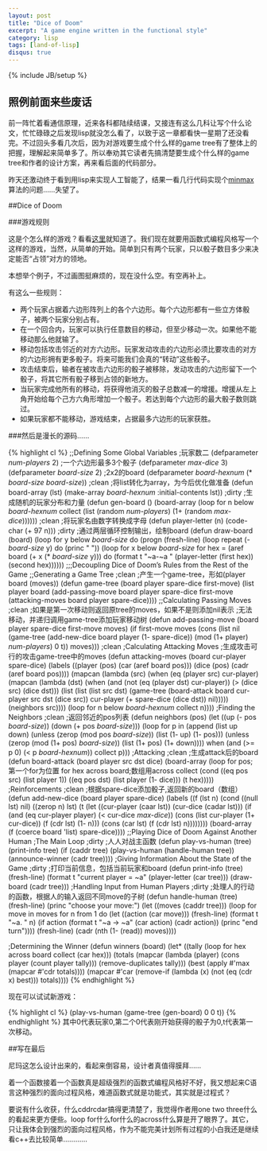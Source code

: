```yaml
---
layout: post
title: "Dice of Doom"
excerpt: "A game engine written in the functional style"
category: lisp
tags: [land-of-lisp]
disqus: true
---
```

{% include JB/setup %}

## 照例前面来些废话

前一阵忙着看通信原理，近来各科都陆续结课，又接连有这么几科让写个什么论文，忙忙碌碌之后发现lisp就没怎么看了，以致于这一章都看快一星期了还没看完。不过回头多看几次后，因为对游戏要生成个什么样的game tree有了整体上的把握，理解起来简单多了。所以奉劝其它读者先搞清楚要生成个什么样的game tree和作者的设计方案，再来看后面的代码部分。

昨天还激动终于看到用lisp来实现人工智能了，结果一看几行代码实现个[minmax][1]算法的问题……失望了。

##Dice of Doom

###游戏规则

这是个怎么样的游戏？看看[这里][2]就知道了。我们现在就要用函数式编程风格写一个这样的游戏，当然，从简单的开始。简单到只有两个玩家，只以骰子数目多少来决定能否“占领”对方的领地。

本想举个例子，不过画图挺麻烦的，现在没什么空。有空再补上。

有这么一些规则：

- 两个玩家占据着六边形阵列上的各个六边形。每个六边形都有一些立方体骰子，被两个玩家分别占有。
- 在一个回合内，玩家可以执行任意数目的移动，但至少移动一次。如果他不能移动那么他就输了。
- 移动包括攻击邻近的对方六边形。玩家发动攻击的六边形必须比要攻击的对方的六边形拥有更多骰子。将来可能我们会真的“转动”这些骰子。
- 攻击结束后，输者在被攻击六边形的骰子被移除，发动攻击的六边形留下一个骰子，将其它所有骰子移到占领的新地方。
- 当玩家完成他所有的移动，将获得他消灭的骰子总数减一的增援。增援从左上角开始给每个己方六角形增加一个骰子。若达到每个六边形的最大骰子数则跳过。
- 如果玩家都不能移动，游戏结束，占据最多六边形的玩家获胜。

###然后是漫长的源码……

{% highlight cl %}
;;Defining Some Global Variables
;玩家数二
(defparameter *num-players* 2)
;一个六边形最多3个骰子
(defparameter *max-dice* 3)
(defparameter *board-size* 2)
;2x2的board
(defparameter *board-hexnum* (* *board-size* *board-size*))
;clean
;将list转化为array，为今后优化做准备
(defun board-array (lst)
  (make-array *board-hexnum* :initial-contents lst))
;dirty
;生成随机的玩家分布和力量
(defun gen-board ()
  (board-array (loop for n below *board-hexnum*
                     collect (list (random *num-players*)
                                   (1+ (random *max-dice*))))))
;clean
;将玩家名由数字转换成字母
(defun player-letter (n)
  (code-char (+ 97 n)))
;dirty
;通过两层循环控制输出，绘制board
(defun draw-board (board)
  (loop for y below *board-size*
        do (progn (fresh-line)
                  (loop repeat (- *board-size* y)
                        do (princ " "))
                  (loop for x below *board-size*
                        for hex = (aref board (+ x (* *board-size* y)))
                        do (format t "~a-~a " (player-letter (first hex))
                                   (second hex))))))
;;;Decoupling Dice of Doom’s Rules from the Rest of the Game
;;Generating a Game Tree
;clean
;产生一个game-tree，形如(player board (moves))
(defun game-tree (board player spare-dice first-move)
  (list player
        board
        (add-passing-move board
                          player
                          spare-dice
                          first-move
                          (attacking-moves board player spare-dice))))
;;Calculating Passing Moves
;clean
;如果是第一次移动则返回原tree的moves，如果不是则添加nil表示
;无法移动，并递归调用game-tree添加玩家移动树
(defun add-passing-move (board player spare-dice first-move moves)
  (if first-move
    moves
    (cons (list nil
                (game-tree (add-new-dice board player (1- spare-dice))
                           (mod (1+ player) *num-players*)
                           0
                           t))
          moves)))
;clean
;Calculating Attacking Moves
;生成攻击可行的攻击game-tree中的moves
(defun attacking-moves (board cur-player spare-dice)
  (labels ((player (pos)
             (car (aref board pos)))
           (dice (pos)
             (cadr (aref board pos))))
    (mapcan (lambda (src)
              (when (eq (player src) cur-player)
                (mapcan (lambda (dst)
                          (when (and (not (eq (player dst) cur-player))
                                     (> (dice src) (dice dst)))
                            (list
                              (list (list src dst)
                                    (game-tree (board-attack board cur-player src dst (dice src))
                                               cur-player
                                               (+ spare-dice (dice dst))
                                               nil)))))
                        (neighbors src))))
            (loop for n below *board-hexnum*
              collect n))))
;Finding the Neighbors
;clean
;返回邻近的pos列表
(defun neighbors (pos)
  (let ((up (- pos *board-size*))
        (down (+ pos *board-size*)))
    (loop for p in (append (list up down)
                           (unless (zerop (mod pos *board-size*))
                             (list (1- up) (1- pos)))
                           (unless (zerop (mod (1+ pos) *board-size*))
                             (list (1+ pos) (1+ down))))
          when (and (>= p 0) (< p *board-hexnum*))
          collect p)))
;Attacking
;clean
;生成attack后的board
(defun board-attack (board player src dst dice)
  (board-array (loop for pos;第一个for为位置
                     for hex across board;数组用across
                     collect (cond ((eq pos src) (list player 1))
                                   ((eq pos dst) (list player (1- dice)))
                                   (t hex)))))
;Reinforcements
;clean
;根据spare-dice添加骰子,返回新的board（数组）
(defun add-new-dice (board player spare-dice)
  (labels ((f (lst n)
             (cond ((null lst) nil)
                   ((zerop n) lst)
                   (t (let ((cur-player (caar lst))
                            (cur-dice (cadar lst)))
                        (if (and (eq cur-player player) (< cur-dice *max-dice*))
                          (cons (list cur-player (1+ cur-dice))
                                (f (cdr lst) (1- n)))
                          (cons (car lst) (f (cdr lst) n))))))))
    (board-array (f (coerce board 'list) spare-dice))))
;;Playing Dice of Doom Against Another Human
;The Main Loop
;dirty
;人人对战主函数
(defun play-vs-human (tree)
  (print-info tree)
  (if (caddr tree)
    (play-vs-human (handle-human tree))
    (announce-winner (cadr tree))))
;Giving Information About the State of the Game
;dirty
;打印当前信息，包括当前玩家和board
(defun print-info (tree)
  (fresh-line)
  (format t "current player = ~a" (player-letter (car tree)))
  (draw-board (cadr tree)))
;Handling Input from Human Players
;dirty
;处理人的行动的函数，根据人的输入返回不同move的子树
(defun handle-human (tree)
  (fresh-line)
  (princ "choose your move:")
  (let ((moves (caddr tree)))
    (loop for move in moves
          for n from 1
          do (let ((action (car move)))
               (fresh-line)
               (format t "~a. " n)
               (if action
                 (format t "~a -> ~a" (car action) (cadr action))
                 (princ "end turn"))))
    (fresh-line)
    (cadr (nth (1- (read)) moves))))

;Determining the Winner
(defun winners (board)
  (let* ((tally (loop for hex across board
                      collect (car hex)))
         (totals (mapcar (lambda (player)
                           (cons player (count player tally)))
                         (remove-duplicates tally)))
         (best (apply #'max (mapcar #'cdr totals))))
    (mapcar #'car
            (remove-if (lambda (x)
                         (not (eq (cdr x) best)))
                       totals))))
{% endhighlight %}

现在可以试试新游戏：

{% highlight cl %}
(play-vs-human (game-tree (gen-board) 0 0 t))
{% endhighlight %}
其中0代表玩家0,第二个0代表刚开始获得的骰子为0,t代表第一次移动。

##写在最后

尼玛这怎么设计出来的，看起来倒容易，设计者真值得膜拜……

着一个函数接着一个函数真是超级强烈的函数式编程风格好不好，我又想起来C语言这种强烈的面向过程风格，难道函数式就是功能式，其实就是过程式？

要说有什么收获，什么cddrcdar搞得更清楚了，我觉得作者用one two three什么的看起来更方便些。loop for什么for什么的across什么算是开了眼界了。其它，只让我体会到强烈的面向过程风格，作为不能完美计划所有过程的小白我还是继续看c++去比较简单…………

[1]: http://en.wikipedia.org/wiki/Minimax

[2]: http://www.gamedesign.jp/flash/dice/dice.html

